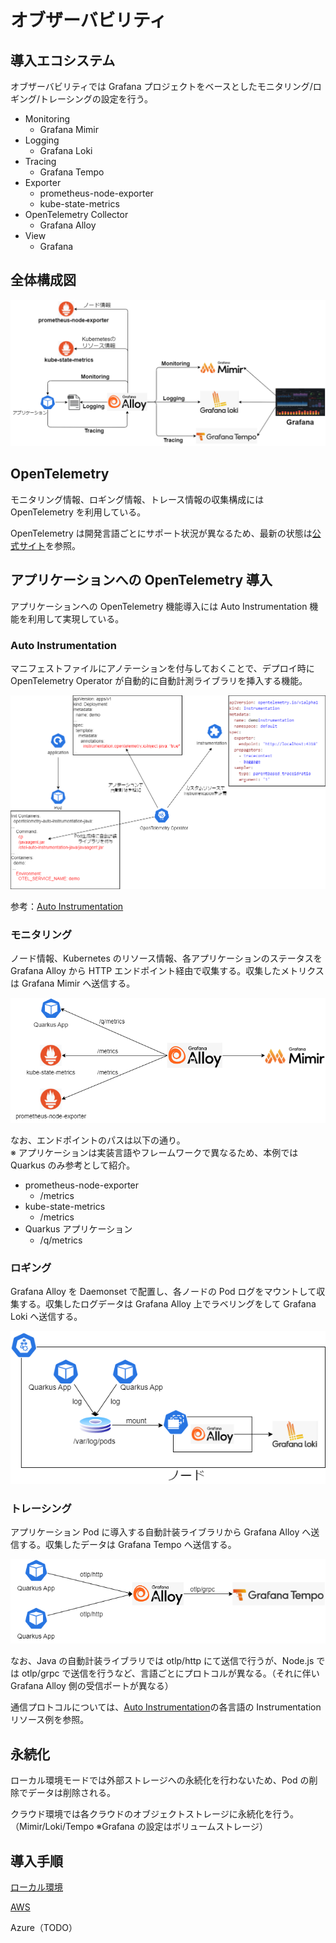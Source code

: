 # オブザーバビリティ

## 導入エコシステム

オブザーバビリティでは Grafana プロジェクトをベースとしたモニタリング/ロギング/トレーシングの設定を行う。

- Monitoring
  - Grafana Mimir
- Logging
  - Grafana Loki
- Tracing
  - Grafana Tempo
- Exporter
  - prometheus-node-exporter
  - kube-state-metrics
- OpenTelemetry Collector
  - Grafana Alloy
- View
  - Grafana

## 全体構成図

![architecture](./docs/architecture.png)

## OpenTelemetry

モニタリング情報、ロギング情報、トレース情報の収集構成には OpenTelemetry を利用している。

OpenTelemetry は開発言語ごとにサポート状況が異なるため、最新の状態は[公式サイト](https://opentelemetry.io/docs/languages/)を参照。

## アプリケーションへの OpenTelemetry 導入

アプリケーションへの OpenTelemetry 機能導入には Auto Instrumentation 機能を利用して実現している。

### Auto Instrumentation

マニフェストファイルにアノテーションを付与しておくことで、デプロイ時に OpenTelemetry Operator が自動的に自動計測ライブラリを挿入する機能。

![auto instrumentation](./docs/autoinstrumentation.png)

参考：[Auto Instrumentation](https://opentelemetry.io/docs/kubernetes/operator/automatic/)

### モニタリング

ノード情報、Kubernetes のリソース情報、各アプリケーションのステータスを Grafana Alloy から HTTP エンドポイント経由で収集する。収集したメトリクスは Grafana Mimir へ送信する。

![monitoring](./docs/monitoring.png)

なお、エンドポイントのパスは以下の通り。  
※ アプリケーションは実装言語やフレームワークで異なるため、本例では Quarkus のみ参考として紹介。

- prometheus-node-exporter
  - /metrics
- kube-state-metrics
  - /metrics
- Quarkus アプリケーション
  - /q/metrics

### ロギング

Grafana Alloy を Daemonset で配置し、各ノードの Pod ログをマウントして収集する。収集したログデータは Grafana Alloy 上でラベリングをして Grafana Loki へ送信する。

![logging](./docs/logging.png)

### トレーシング

アプリケーション Pod に導入する自動計装ライブラリから Grafana Alloy へ送信する。収集したデータは Grafana Tempo へ送信する。

![tracing](./docs/tracing.png)

なお、Java の自動計装ライブラリでは otlp/http にて送信で行うが、Node.js では otlp/grpc で送信を行うなど、言語ごとにプロトコルが異なる。（それに伴い Grafana Alloy 側の受信ポートが異なる）

通信プロトコルについては、[Auto Instrumentation](https://opentelemetry.io/docs/kubernetes/operator/automatic/)の各言語の Instrumentation リソース例を参照。

## 永続化

ローカル環境モードでは外部ストレージへの永続化を行わないため、Pod の削除でデータは削除される。

クラウド環境では各クラウドのオブジェクトストレージに永続化を行う。（Mimir/Loki/Tempo ※Grafana の設定はボリュームストレージ）

## 導入手順

[ローカル環境](./LOCAL.md)

[AWS](./AWS.md)

Azure（TODO）
